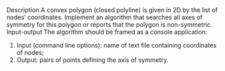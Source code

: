 Description
A convex polygon (closed polyline) is given in 2D by the list of nodes’ coordinates.
Implement an algorithm that searches all axes of symmetry for this polygon or reports that
the polygon is non-symmetric.
Input-output
The algorithm should be framed as a console application:
1. Input (command line options): name of text file containing coordinates of nodes;
2. Output: pairs of points defining the axis of symmetry.
